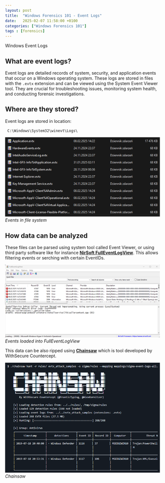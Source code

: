 ```yaml
---
layout: post
title:  "Windows Forensics 101 - Event Logs"
date:   2025-02-07 11:58:00 +0100
categories: ["Windows Forensics 101"]
tags : [forensics]
---
```


Windows Event Logs 

## What are event logs? 

Event logs are detailed records of system, security, and application events that occur on a Windows operating system. These logs are stored in files with the `.evtx` extension and can be viewed using the System Event Viewer tool. They are crucial for troubleshooting issues, monitoring system health, and conducting forensic investigations.

## Where are they stored? 

Event logs are stored in location: 

```text
 C:\Windows\System32\winevt\Logs\ 
```

![img-description](/assets/img/windows-evtx_logs.png)
_Events in file system_


## How data can be analyzed

These files can be parsed using system tool called Event Viewer, or using third party software like for instance [**NirSoft FullEventLogView**][fulleventlogview]. 
This allows filtering events or serching with certain EventIDs.

![img-description](/assets/img/forensics-windows_eventlogs.png)
_Events loaded into FullEventLogView_

This data can be also ripped using [**Chainsaw**][chainsaw] which is tool developed by WithSecure Countercept.

![img-description](/assets/img/events-chainsaw.png)
_Chainsaw_


[chainsaw]:<https://github.com/WithSecureLabs/chainsaw>
[fulleventlogview]: <https://www.nirsoft.net/utils/full_event_log_view.html>